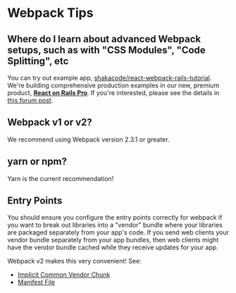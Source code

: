 # Webpack Tips

## Where do I learn about advanced Webpack setups, such as with "CSS Modules", "Code Splitting", etc
You can try out example app, [shakacode/react-webpack-rails-tutorial](https://github.com/shakacode/react-webpack-rails-tutorial). We're building comprehensive production examples in our new, premium product, [**React on Rails Pro**](https://forum.shakacode.com/t/introducing-react-on-rails-pro-subscriptions/785). If you're interested, please see the details in [this forum post](https://forum.shakacode.com/t/introducing-react-on-rails-pro-subscriptions/785).

## Webpack v1 or v2?
We recommend using Webpack version 2.3.1 or greater.

## yarn or npm?
Yarn is the current recommendation!

## Entry Points

You should ensure you configure the entry points correctly for webpack if you want to break out libraries into a "vendor" bundle where your libraries are packaged separately from your app's code. If you send web clients your vendor bundle separately from your app bundles, then web clients might have the vendor bundle cached while they receive updates for your app.

Webpack v2 makes this very convenient! See:

* [Implicit Common Vendor Chunk](https://webpack.js.org/guides/code-splitting-libraries/#implicit-common-vendor-chunk)
* [Manifest File](https://webpack.js.org/guides/code-splitting-libraries/#manifest-file)



